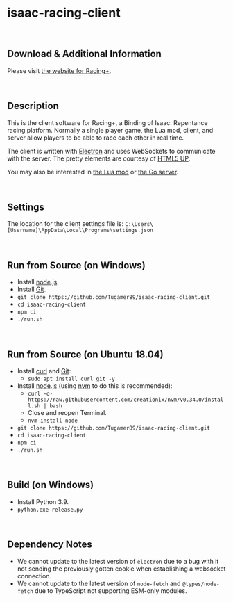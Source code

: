 # isaac-racing-client

<!-- markdownlint-disable MD033 -->

<br />

## Download & Additional Information

Please visit [the website for Racing+](https://isaacracing.net/).

<br />

## Description

This is the client software for Racing+, a Binding of Isaac: Repentance racing platform. Normally a single player game, the Lua mod, client, and server allow players to be able to race each other in real time.

The client is written with [Electron](http://electron.atom.io/) and uses WebSockets to communicate with the server. The pretty elements are courtesy of [HTML5 UP](https://html5up.net/).

You may also be interested in [the Lua mod](https://github.com/Tugamer89/racing-plus) or [the Go server](https://github.com/Tugamer89/isaac-racing-server).

<br />

## Settings

The location for the client settings file is: `C:\Users\[Username]\AppData\Local\Programs\settings.json`

<br />

## Run from Source (on Windows)

- Install [node.js](https://nodejs.org/en/download/).
- Install [Git](https://git-scm.com/download/win).
- `git clone https://github.com/Tugamer89/isaac-racing-client.git`
- `cd isaac-racing-client`
- `npm ci`
- `./run.sh`

<br />

## Run from Source (on Ubuntu 18.04)

- Install [curl](https://curl.haxx.se/) and [Git](https://git-scm.com/):
  - `sudo apt install curl git -y`
- Install [node.js](https://nodejs.org/en/) (using [nvm](https://github.com/creationix/nvm) to do this is recommended):
  - `curl -o- https://raw.githubusercontent.com/creationix/nvm/v0.34.0/install.sh | bash`
  - Close and reopen Terminal.
  - `nvm install node`
- `git clone https://github.com/Tugamer89/isaac-racing-client.git`
- `cd isaac-racing-client`
- `npm ci`
- `./run.sh`

<br />

## Build (on Windows)

- Install Python 3.9.
- `python.exe release.py`

<br />

## Dependency Notes

- We cannot update to the latest version of `electron` due to a bug with it not sending the previously gotten cookie when establishing a websocket connection.
- We cannot update to the latest version of `node-fetch` and `@types/node-fetch` due to TypeScript not supporting ESM-only modules.

<br />
